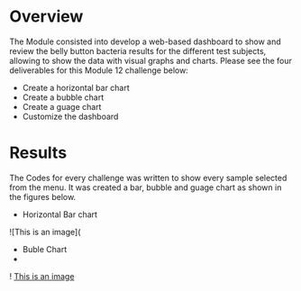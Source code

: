 # Overview
The Module consisted into develop a web-based dashboard to show and  review the  belly button bacteria results for the different test subjects, allowing to show the data with visual graphs and charts.
Please see the four deliverables for this Module 12 challenge below:
* Create a horizontal bar chart
* Create a bubble chart
* Create a guage chart
* Customize the dashboard
# Results
The Codes for every challenge was written to show every sample selected from the menu.
It was created a bar, bubble and guage chart as shown in the figures below.
* Horizontal Bar chart

![This is an image](

* Buble Chart
* 
! [This is an image](https://github.com/JJF1962/Belly_Button_Bacteria_Module_12/blob/main/Bacteria%20Cultures%20Per%20Sample.PNG)
